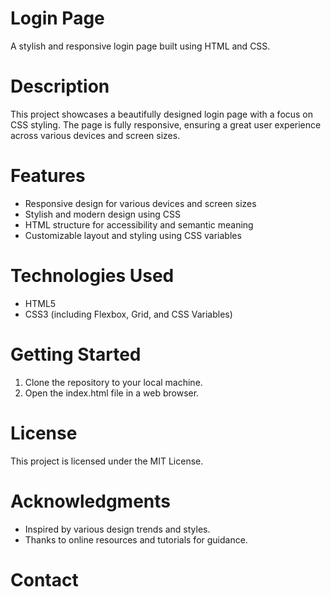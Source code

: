 # Login Page

A stylish and responsive login page built using HTML and CSS.

# Description

This project showcases a beautifully designed login page with a focus on CSS styling. The page is fully responsive, ensuring a great user experience across various devices and screen sizes.

# Features

- Responsive design for various devices and screen sizes
- Stylish and modern design using CSS
- HTML structure for accessibility and semantic meaning
- Customizable layout and styling using CSS variables

# Technologies Used

- HTML5
- CSS3 (including Flexbox, Grid, and CSS Variables)

# Getting Started

1. Clone the repository to your local machine.
2. Open the index.html file in a web browser.

# License

This project is licensed under the MIT License.

# Acknowledgments

- Inspired by various design trends and styles.
- Thanks to online resources and tutorials for guidance.

# Contact
